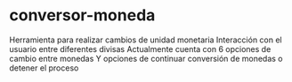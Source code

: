 # conversor-moneda
Herramienta para realizar cambios de unidad monetaria
Interacción con el usuario entre diferentes divisas
Actualmente cuenta con 6 opciones de cambio entre monedas
Y opciones de continuar conversión de monedas o detener el proceso
